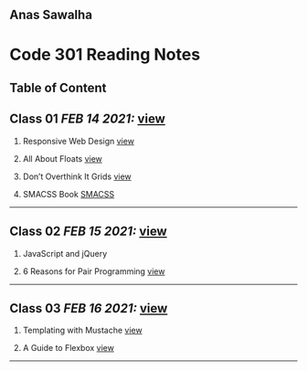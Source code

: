 ## Anas Sawalha

# Code 301 Reading Notes

## Table of Content 


## Class 01  *FEB 14 2021:* [view](https://anassawalha95.github.io/reading-notes/Code%20301/Class%2001)

   1. Responsive Web Design [view](https://learn.shayhowe.com/advanced-html-css/responsive-web-design/)
    
   2. All About Floats [view](https://css-tricks.com/all-about-floats/) 
    
   3. Don’t Overthink It Grids [view](https://css-tricks.com/dont-overthink-it-grids/)
   
   4. SMACSS Book [SMACSS](http://smacss.com/)

---

## Class 02  *FEB 15 2021:* [view](https://anassawalha95.github.io/reading-notes/Code%20301/Class%2002)

   1. JavaScript and jQuery 
    
   2. 6 Reasons for Pair Programming [view](https://www.codefellows.org/blog/6-reasons-for-pair-programming/) 
   
---


## Class 03  *FEB 16 2021:* [view](https://anassawalha95.github.io/reading-notes/Code%20301/Class%2003)

 
  1. Templating with Mustache [view](https://1sherlynn.medium.com/javascript-templating-language-and-engine-mustache-js-with-node-and-express-f4c2530e73b2)
    
  2. A Guide to Flexbox [view](https://css-tricks.com/snippets/css/a-guide-to-flexbox/) 
   
   
---



